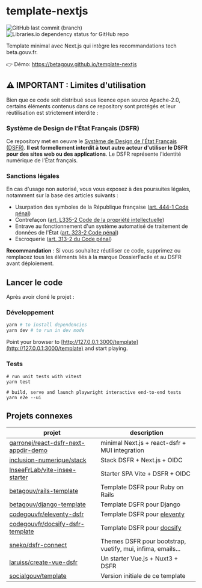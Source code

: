 # template-nextjs

![GitHub last commit (branch)](https://img.shields.io/github/last-commit/betagouv/template/main)
![Libraries.io dependency status for GitHub repo](https://img.shields.io/librariesio/github/betagouv/template)

Template minimal avec Next.js qui intègre les recommandations tech beta.gouv.fr.

👉 Démo: https://betagouv.github.io/template-nextjs

## ⚠️ IMPORTANT : Limites d'utilisation
Bien que ce code soit distribué sous licence open source Apache-2.0, certains éléments contenus dans ce repository sont protégés et leur réutilisation est strictement interdite :

### Système de Design de l'État Français (DSFR)
Ce repository met en oeuvre le [Système de Design de l'État Français (DSFR)](https://www.systeme-de-design.gouv.fr/). **Il est formellement interdit à tout autre acteur d'utiliser le DSFR pour des sites web ou des applications**. Le DSFR représente l'identité numérique de l'État français.

### Sanctions légales
En cas d'usage non autorisé, vous vous exposez à des poursuites légales, notamment sur la base des articles suivants :
- Usurpation des symboles de la République française ([art. 444-1 Code pénal](https://www.legifrance.gouv.fr/codes/article_lc/LEGIARTI000006418825))
- Contrefaçon ([art. L335-2 Code de la propriété intellectuelle](https://www.legifrance.gouv.fr/codes/article_lc/LEGIARTI000032655082))
- Entrave au fonctionnement d'un système automatisé de traitement de données de l'État ([art. 323-2 Code pénal](https://www.legifrance.gouv.fr/codes/article_lc/LEGIARTI000030939443))
- Escroquerie ([art. 313-2 du Code pénal](https://www.legifrance.gouv.fr/codes/article_lc/LEGIARTI000049531795))

**Recommandation** : Si vous souhaitez réutiliser ce code, supprimez ou remplacez tous les éléments liés à la marque DossierFacile et au DSFR avant déploiement.

## Lancer le code

Après avoir cloné le projet :

### Développement

```bash
yarn # to install dependencies
yarn dev # to run in dev mode
```

Point your browser to [http://127.0.0.1:3000/template](http://127.0.0.1:3000/template) and start playing.

### Tests

```
# run unit tests with vitest
yarn test

# build, serve and launch playwright interactive end-to-end tests
yarn e2e --ui
```
## Projets connexes

| projet                                                                                          | description                                                 |
| ----------------------------------------------------------------------------------------------- | ----------------------------------------------------------- |
| [garronej/react-dsfr-next-appdir-demo](https://github.com/garronej/react-dsfr-next-appdir-demo) | minimal Next.js + react-dsfr + MUI integration              |
| [inclusion-numerique/stack](https://github.com/inclusion-numerique/stack)                       | Stack DSFR + Next.js + OIDC                                 |
| [InseeFrLab/vite-insee-starter](https://github.com/InseeFrLab/vite-insee-starter)               | Starter SPA Vite + DSFR + OIDC                              |
| [betagouv/rails-template](https://github.com/betagouv/rails-template)                           | Template DSFR pour Ruby on Rails                            |
| [betagouv/django-template](https://github.com/betagouv/django-template)                         | Template DSFR pour Django                                   |
| [codegouvfr/eleventy-dsfr](https://github.com/codegouvfr/eleventy-dsfr)                         | Template DSFR pour [eleventy](https://www.11ty.dev/)        |
| [codegouvfr/docsify-dsfr-template](https://github.com/codegouvfr/docsify-dsfr-template)         | Template DSFR pour [docsify](https://docsify.js.org/#/)     |
| [sneko/dsfr-connect](https://github.com/sneko/dsfr-connect)                                     | Themes DSFR pour bootstrap, vuetify, mui, infima, emails... |
| [laruiss/create-vue-dsfr](https://github.com/laruiss/create-vue-dsfr)                           | Un starter Vue.js + Nuxt3 + DSFR                            |
| [socialgouv/template](https://github.com/socialgouv/template)                                   | Version initiale de ce template                             |

